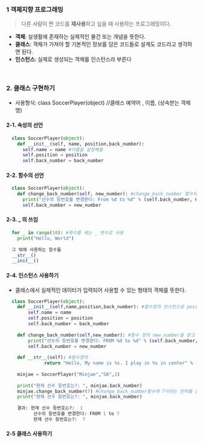 ### 1 객체지향 프로그래밍
> 다른 사람이 짠 코드를 **재사용**하고 싶을 때 사용하는 프로그래밍이다.   
- **객체**: 실생활에 존재하는 실제적인 물건 또는 개념을 뜻한다.  
- **클래스**: 객체가 가져야 할 기본적인 정보를 담은 코드들로 설계도 코드라고 생각하면 된다.  
- **인스턴스**: 실제로 생성되는 객체를 인스턴스라 부른다  
<br>

### 2. 클래스 구현하기
- 사용형식: class SoccerPlayer(object)  //클래스 예약어 , 이름, (상속받는 객체명)  

#### 2-1. 속성의 선언
```python
  class SoccerPlayer(object):
    def __init__(self, name, position,back_number):
      self.name = name #이름을 설정해줌
      self.position = position
      self.back_number = back_number
```

#### 2-2. 함수의 선언
```python
  class SoccerPlayer(object):
    def change_back_number(self, new_number): #change_back_number 함수의 정의를 해놓음
      print("선수의 등번호를 변경한다: From %d to %d" % (self.back_number, new_number))
      self.back_number = new_number
```

#### 2-3. _ 의 쓰임
```python
  for _ in range(10): #횟수를 세는 _ 변수로 사용
    print("Hello, World")
    
  그 밖에 사용하는 함수들
  __str__()
  __init__()
```

#### 2-4. 인스턴스 사용하기
- 클래스에서 실제적인 데이터가 입력되어 사용할 수 있는 형태의 객체를 뜻한다.  
```python
  class SoccerPlayer(object):
    def __init__(self,name,position,back_number): #함수정의 인스턴스로 position,back_number을 받고 있다.
        self.name = name
        self.position = position
        self.back_number = back_number
        
    def change_back_number(self,new_number): #함수 정의 new_number을 받고 있다.
        print("선수의 등번호를 변경한다: FROM %d to %d" % (self.back_number,new_number))
        self.back_number = new_number
        
    def __str__(self): #함수정의
              return "Hello, My name is %s. I play in %s in center" % (self.name,self.position)
              
    minjae = SoccerPlayer("Minjae","GK",1)
    
    print("현재 선수 등번호는?: ", minjae.back_number)
    minjae.change_back_number(7) #change_back_number함수에 7이라는 인자를 넘긴다. 그럼 7이 new_number로 들어가게 된다..
    print("현재 선수 등번호는?: ", minjae.back_number)
    
    결과: 현재 선수 등번호는?:  1
          선수의 등번호를 변경한다: FROM 1 to 7
          현재 선수 등번호는?:  7
```

#### 2-5 클래스 사용하기
```python
  
```
